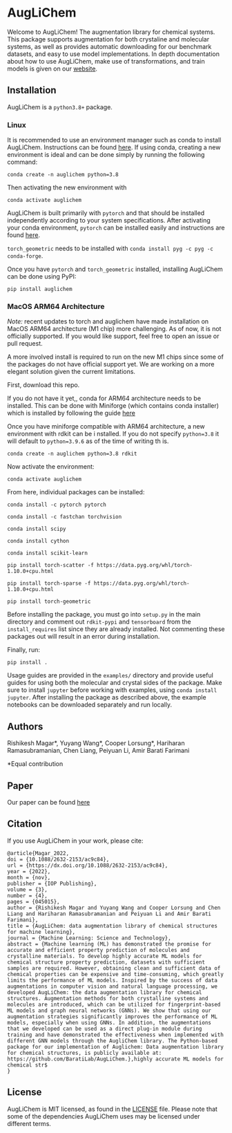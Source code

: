 # AugLiChem
<!--
[![Build Status](https://travis-ci.com/BaratiLab/AugLiChem.svg?token=JCkBR1Zx861ey4B3mNiz&branch=main)](https://travis-ci.com/BaratiLab/AugLiChem)
[![codecov](https://codecov.io/gh/BaratiLab/AugLiChem/branch/main/graph/badge.svg?token=p5hPdWXEW1)](https://codecov.io/gh/BaratiLab/AugLiChem)
-->

Welcome to AugLiChem!
The augmentation library for chemical systems.
This package supports augmentation for both crystaline and molecular systems, as well as provides automatic downloading for our benchmark datasets, and easy to use model implementations.
In depth documentation about how to use AugLiChem, make use of transformations, and train models is given on our [website](https://baratilab.github.io/AugLiChem/).


## Installation

AugLiChem is a `python3.8+` package.

### Linux

It is recommended to use an environment manager such as conda to install AugLiChem.
Instructions can be found [here](https://conda.io/projects/conda/en/latest/user-guide/install/index.html).
If using conda, creating a new environment is ideal and can be done simply by running the following command:

`conda create -n auglichem python=3.8`

Then activating the new environment with

`conda activate auglichem`

AugLiChem is built primarily with `pytorch` and that should be installed independently according to your system specifications.
After activating your conda environment, `pytorch` can be installed easily and instructions are found [here](https://pytorch.org/).


`torch_geometric` needs to be installed with `conda install pyg -c pyg -c conda-forge`.


Once you have `pytorch` and `torch_geometric` installed, installing AugLiChem can be done using PyPI:

`pip install auglichem`


### MacOS ARM64 Architecture

*Note:* recent updates to torch and auglichem have made installation on MacOS ARM64 architecture (M1 chip) more challenging. As of now, it is not officially supported. If you would like support, feel free to open an issue or pull request.

A more involved install is required to run on the new M1 chips since some of the packages do not     have official support yet.
We are working on a more elegant solution given the current limitations.

First, download this repo.

If you do not have it yet,, conda for ARM64 architecture needs to be installed.
 This can be done with Miniforge (which contains conda installer) which is installed by following     the guide [here](https://github.com/conda-forge/miniforge)

Once you have miniforge compatible with ARM64 architecture, a new environment with rdkit can be i    nstalled.
If you do not specify `python=3.8` it will default to `python=3.9.6` as of the time of writing th    is.

`conda create -n auglichem python=3.8 rdkit`

Now activate the environment:

`conda activate auglichem`

From here, individual packages can be installed:

`conda install -c pytorch pytorch`

`conda install -c fastchan torchvision`

`conda install scipy`


`conda install cython`

`conda install scikit-learn`

`pip install torch-scatter -f https://data.pyg.org/whl/torch-1.10.0+cpu.html`

`pip install torch-sparse -f https://data.pyg.org/whl/torch-1.10.0+cpu.html`

`pip install torch-geometric`

Before installing the package, you must go into `setup.py` in the main directory and comment out     `rdkit-pypi` and `tensorboard` from the `install_requires` list since they are already installed.
Not commenting these packages out will result in an error during installation.

Finally, run:

`pip install .`


Usage guides are provided in the `examples/` directory and provide useful guides for using both the molecular and crystal sides of the package.
Make sure to install `jupyter` before working with examples, using `conda install jupyter`.
After installing the package as described above, the example notebooks can be downloaded separately and run locally.

## Authors

Rishikesh Magar\*, Yuyang Wang\*, Cooper Lorsung\*, Hariharan Ramasubramanian, Chen Liang, Peiyuan Li, Amir Barati Farimani

\*Equal contribution
<!-- \*Department of Mechanical Engineering, Carnegie Mellon University, Pittsburgh, PA 15213 -->

## Paper

Our paper can be found [here](https://iopscience.iop.org/article/10.1088/2632-2153/ac9c84)

## Citation

If you use AugLiChem in your work, please cite:

```
@article{Magar_2022,
doi = {10.1088/2632-2153/ac9c84},
url = {https://dx.doi.org/10.1088/2632-2153/ac9c84},
year = {2022},
month = {nov},
publisher = {IOP Publishing},
volume = {3},
number = {4},
pages = {045015},
author = {Rishikesh Magar and Yuyang Wang and Cooper Lorsung and Chen Liang and Hariharan Ramasubramanian and Peiyuan Li and Amir Barati Farimani},
title = {AugLiChem: data augmentation library of chemical structures for machine learning},
journal = {Machine Learning: Science and Technology},
abstract = {Machine learning (ML) has demonstrated the promise for accurate and efficient property prediction of molecules and crystalline materials. To develop highly accurate ML models for chemical structure property prediction, datasets with sufficient samples are required. However, obtaining clean and sufficient data of chemical properties can be expensive and time-consuming, which greatly limits the performance of ML models. Inspired by the success of data augmentations in computer vision and natural language processing, we developed AugLiChem: the data augmentation library for chemical structures. Augmentation methods for both crystalline systems and molecules are introduced, which can be utilized for fingerprint-based ML models and graph neural networks (GNNs). We show that using our augmentation strategies significantly improves the performance of ML models, especially when using GNNs. In addition, the augmentations that we developed can be used as a direct plug-in module during training and have demonstrated the effectiveness when implemented with different GNN models through the AugliChem library. The Python-based package for our implementation of Auglichem: Data augmentation library for chemical structures, is publicly available at: https://github.com/BaratiLab/AugLiChem.},highly accurate ML models for chemical str$
}
```

## License
AugLiChem is MIT licensed, as found in the [LICENSE](https://github.com/BaratiLab/AugLiChem/blob/main/LICENSE) file. Please note that some of the dependencies AugLiChem uses may be licensed under different terms.

